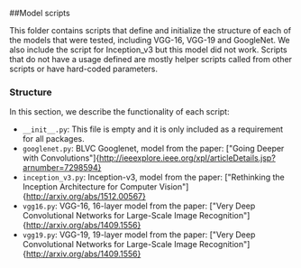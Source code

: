 ##Model scripts

This folder contains scripts that define and initialize the structure of each of the models that were tested, including
VGG-16, VGG-19 and GoogleNet. We also include the script for Inception_v3 but this model did not work. Scripts that do
not have a usage defined are mostly helper scripts called from other scripts or have hard-coded parameters.

### Structure

In this section, we describe the functionality of each script:
* `__init__.py`: This file is empty and it is only included as a requirement for all packages.
* `googlenet.py`: BLVC Googlenet, model from the paper:
["Going Deeper with Convolutions"]{http://ieeexplore.ieee.org/xpl/articleDetails.jsp?arnumber=7298594}
* `inception_v3.py`: Inception-v3, model from the paper:
["Rethinking the Inception Architecture for Computer Vision"]{http://arxiv.org/abs/1512.00567}
* `vgg16.py`: VGG-16, 16-layer model from the paper:
["Very Deep Convolutional Networks for Large-Scale Image Recognition"]{http://arxiv.org/abs/1409.1556}
* `vgg19.py`: VGG-19, 19-layer model from the paper:
["Very Deep Convolutional Networks for Large-Scale Image Recognition"]{http://arxiv.org/abs/1409.1556}
